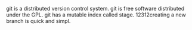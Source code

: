 git is a distributed version control system.
git is free software distributed under the GPL.
git has a mutable index called stage.
12312creating a new branch is quick and simpl.

